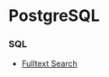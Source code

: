 # PostgreSQL

### SQL
- [Fulltext Search](https://ruhighload.com/%D0%9F%D0%BE%D0%BB%D0%BD%D0%BE%D1%82%D0%B5%D0%BA%D1%81%D1%82%D0%BE%D0%B2%D1%8B%D0%B9+%D0%BF%D0%BE%D0%B8%D1%81%D0%BA+%D0%B2+postgresql)
